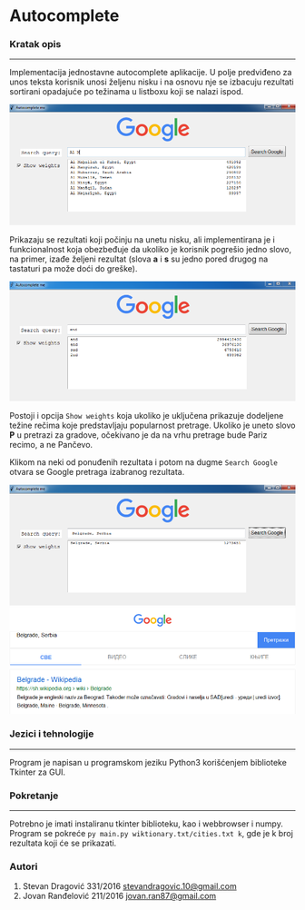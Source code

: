 # Autocomplete
### Kratak opis
-----------------

Implementacija jednostavne autocomplete aplikacije. U polje predviđeno za unos teksta korisnik unosi željenu nisku i na osnovu nje se izbacuju rezultati sortirani opadajuće po težinama u listboxu koji se nalazi ispod. 

![](https://github.com/matf-pp/2020_Autocomplete/blob/master/slika2.png)


Prikazaju se rezultati koji počinju na unetu nisku, ali implementirana je i funkcionalnost koja obezbeđuje da ukoliko je korisnik pogrešio jedno slovo, na primer, izađe željeni rezultat (slova **a** i  **s** su jedno pored drugog na tastaturi pa može doći do greške).

![](https://github.com/matf-pp/2020_Autocomplete/blob/master/png3.png)

Postoji i opcija `Show weights` koja ukoliko je uključena prikazuje dodeljene težine rečima koje predstavljaju popularnost pretrage. Ukoliko je uneto slovo **P** u pretrazi za gradove, očekivano je da na vrhu pretrage bude Pariz recimo, a ne Pančevo.

Klikom na neki od ponuđenih rezultata i potom na dugme `Search Google` otvara se Google pretraga izabranog rezultata.

![](https://github.com/matf-pp/2020_Autocomplete/blob/master/picture.png)
![](https://github.com/matf-pp/2020_Autocomplete/blob/master/pic5.png)




### Jezici i tehnologije
-----------------

Program je napisan u programskom jeziku Python3 korišćenjem biblioteke Tkinter za GUI.
### Pokretanje
-----------------

Potrebno je imati instaliranu tkinter biblioteku, kao i webbrowser i numpy.
Program se pokreće `py main.py wiktionary.txt/cities.txt k`, gde je k broj rezultata koji će se prikazati.

### Autori
1. Stevan Dragović 331/2016 stevandragovic.10@gmail.com 
2. Jovan Ranđelović 211/2016 jovan.ran87@gmail.com
